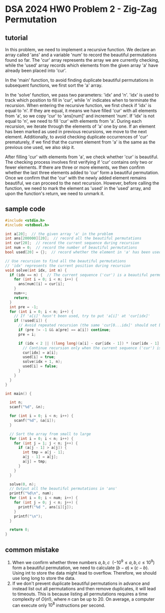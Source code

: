 # DSA 2024 HW0 Problem 2 - Zig-Zag Permutation 
## tutorial 
In this problem, we need to implement a recursive function. We declare an array called 'ans' and a variable 'num' to record the beautiful permutations found so far. The 'cur' array represents the array we are currently checking, while the 'used' array records which elements from the given array 'a' have already been placed into 'cur'.

In the 'main' function, to avoid finding duplicate beautiful permutations in subsequent functions, we first sort the 'a' array.

In the 'solve' function, we pass two parameters: 'idx' and 'n'. 'idx' is used to track which position to fill in 'cur', while 'n' indicates when to terminate the recursion. When entering the recursive function, we first check if 'idx' is equal to 'n'. If they are equal, it means we have filled 'cur' with all elements from 'a', so we copy 'cur' to 'ans[num]' and increment 'num'. If 'idx' is not equal to 'n', we need to fill 'cur' with elements from 'a'. During each recursion, we iterate through the elements of 'a' one by one. If an element has been marked as used in previous recursions, we move to the next element. Additionally, to avoid checking duplicate occurrences of 'cur' prematurely, if we find that the current element from 'a' is the same as the previous one used, we also skip it.

After filling 'cur' with elements from 'a', we check whether 'cur' is beautiful. The checking process involves first verifying if 'cur' contains only two or fewer elements. If there are three or more elements, we then confirm whether the last three elements added to 'cur' form a beautiful permutation. Once we confirm that the 'cur' with the newly added element remains beautiful, we can proceed to the next recursion. However, before calling the function, we need to mark the element as 'used' in the 'used' array, and upon the function's return, we need to unmark it.


## sample code
```C
#include <stdio.h>
#include <stdbool.h>

int a[20];  // the given array 'a' in the problem
int ans[200000][20];  // record all the beautiful permutations
int cur[20];  // record the current sequence during recursion
int num = 0;  // record the number of beautiful permutations
bool used[20] = {};  // record whether the element in 'a' has been used during recursion

// Use recursion to find all the beautiful permutations
// 'idx' represents the current position during recursion
void solve(int idx, int n) {
  if (idx == n) {  // The current sequence ('cur') is a beautiful permutation
    for (int i = 0; i < n; i++) {
      ans[num][i] = cur[i];
    }
    num++;
    return;
  }
  int pre = -1;
  for (int i = 0; i < n; i++) {
    // If 'a[i]' hasn't been used, try to put 'a[i]' at 'cur[idx]'
    if (!used[i]) {
      // Avoid repeated recursion (the same 'cur[0...idx]' should not be recursed more than once)
      if (pre != -1 && a[pre] == a[i]) continue;
      pre = i;

      if (idx < 2 || ((long long)(a[i] - cur[idx - 1]) * (cur[idx - 1] - cur[idx - 2]) < 0)) {
        // Continue recursion only when the current sequence ('cur') is not beautiful
        cur[idx] = a[i];
        used[i] = true;
        solve(idx + 1, n);
        used[i] = false;
      }
    }
  }
}

int main() {

  int n;
  scanf("%d", &n);

  for (int i = 0; i < n; i++) {
    scanf("%d", &a[i]);
  }

  // Sort the array from small to large
  for (int i = 0; i < n; i++) {
    for (int j = 1; j < n; j++) {
      if (a[j - 1] > a[j]) {
        int tmp = a[j - 1];
        a[j - 1] = a[j];
        a[j] = tmp;
      }
    }
  }

  solve(0, n);
  // Output all the beautiful permutations in 'ans'
  printf("%d\n", num);
  for (int i = 0; i < num; i++) {
    for (int j = 0; j < n; j++) {
      printf("%d ", ans[i][j]);
    }
    printf("\n");
  }

  return 0;
}

```

## common mistake
1. When we confirm whether three numbers $a, b, c \ \ (-10^9 \le a, b, c \le 10^9)$ form a beautiful permutation, we need to calculate $(b - a) \times (c - b)$. Using int to store the data might lead to overflow. Therefore, we should use long long to store the data.
2. If we don't prevent duplicate beautiful permutations in advance and instead list out all permutations and then remove duplicates, it will lead to timeouts. This is because listing all permutations requires a time complexity of $O(n!)$, where $n$ can be up to $20$. On average, a computer can execute only $10^8$ instructions per second.